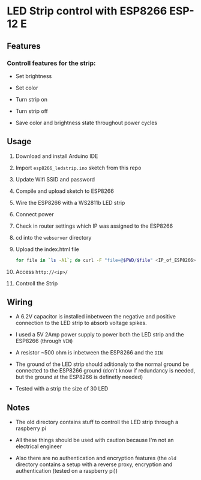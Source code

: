 # LED Strip control with ESP8266 ESP-12 E

## Features 

### Controll features for the strip:

* Set brightness

* Set color

* Turn strip on

* Turn strip off

* Save color and brightness state throughout power cycles

## Usage

1. Download and install Arduino IDE

2. Import `esp8266_ledstrip.ino` sketch from this repo

3. Update Wifi SSID and password

3. Compile and upload sketch to ESP8266

5. Wire the ESP8266 with a WS2811b LED strip

6. Connect power

7. Check in router settings which IP was assigned to the ESP8266

8. cd into the `webserver` directory

9. Upload the index.html file

	```bash
	for file in `ls -A1`; do curl -F "file=@$PWD/$file" <IP_of_ESP8266>/edit; done
	```

10. Access `http://<ip>/`

11. Controll the Strip

## Wiring

* A 6.2V capacitor is installed inbetween the negative and positive connection to the LED strip to absorb voltage spikes.


* I used a 5V 2Amp power supply to power both the LED strip and the ESP8266 (through `VIN`)

* A resistor ~500 ohm is inbetween the ESP8266 and the `DIN`

* The ground of the LED strip should aditionaly to the normal ground be connected to the ESP8266 ground (don't know if redundancy is needed, but the ground at the ESP8266 is definetly needed)

* Tested with a strip the size of 30 LED

## Notes

* The old directory contains stuff to controll the LED strip through a raspberry pi

* All these things should be used with caution because I'm not an electrical engineer

* Also there are no authentication and encryption features (the `old` directory contains a setup with a reverse proxy, encryption and authentication (tested on a raspberry pi))